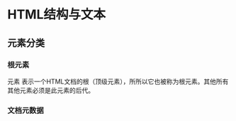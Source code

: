 # HTML结构与文本

## 元素分类

### 根元素

 <html> 元素 表示一个HTML文档的根（顶级元素），所所以它也被称为根元素。其他所有其他元素必须是此元素的后代。

### 文档元数据

<link><meta><style><title>

### 内容分区

<address>可以让作者为<article>或者<body>祖先元素提供联系信息。

<article>表示文档、页面、应用或网站中的独立结构，其意在成为可独立分配的或可复用的结构。可能是论坛帖子，杂志或新闻文章，博客、用户提交的评论、交互式组件，或者其他独立的内容项目。

<aside>表示和页面的其余内容几乎无关的部分，独立于内容，可以被拆分而不会使整体受影响。通常表现为侧边栏或嵌入内容。也可能有其他类型的信息，例如相关的广告、笔者的传记、web 应用程序、个人资料信息，或在博客上的相关链接。

<footer>表示最近一个章节内容或者根节点元素的页脚。一个页脚通常包含该章节作者、版权数据或者与文档相关的链接等信息。

<header>表示一组引导性的帮助，包含标题元素，logo，分节头部，搜索表单等。

<h1>至<h6>标题元素能够简要描述该节主题。标题信息可以由用户代理使用，例如自动构造文档中的内容表。

<hgroup>代表一个段的标题。。。说实话，真的看不懂。

<nav>导航栏，一个含有多个超链接的区域。

<section>表示文档中的一个区域或章节，

### 文本内容

blockquote

div

dl

dt

dd

figure

figcaption

hr

main

p

pre

ul

ol

li

### 内联文本语义

a

abbr

b

bdi

bdo

br

cite

code

data

dfn

em改变语气，改变句子意思

i

kbd

mark

q

rp

rt

rtc

ruby

s

samp

small

span

strong对一个句子的部分增加重要性

sub

sup

time

u

var

wbr

### 图片和多媒体

area

audio

img

map

track

video

### 内嵌内容

embed

iframe

object

param

picture

source

### 脚本

canvas

noscript

script

### 编辑标识

del

ins

### 表格内容

caption

col

colgroup

table

tbody

td

tfoot

th

thead

tr

### 表单

button

datalist

fieldset

form

input

label

legend

meter

optgroup

option

output

progress

select

textarea

### 交互元素

details

dialog

menu

summary

### web组件

slot

template



## 从HTML4到HTML5的变化：

### HTML4文档结构定义与大纲算法

HTML4用文档中章节和子章节的概念去描述文档结构。一个章节，由一个包含着<h1>-<h6>的div元素表示。并且一个标题元素的出现就足以意味着新的章节。这些html划分元素（div）和标题元素组成了文档的结构和纲要。所以混乱的一笔。

### HTML4文档结构定义和大纲算法带来的问题

- div是不是大纲的一部分？定义的是章节还是子章节？——针对这个问题，HTML5自动生成大纲的算法去掉了div，添加了section；
- 文档嵌套很麻烦，因为层级是标题级别决定的。——针对这个问题，HTML5添加了article，section，nav，aside，标题作为作为章节title显示在大纲中，而不是决定层级；
- 所有章节都是文档大纲的一部分，但有些章节是文档大纲不乐意要的，比如广告块和解释区域。——针对这个问题，HTML5引入了aside；
- HTML4无法产生与网站相关而不是与文档相关的节段，比如logo，menus，目录或版权信息和法律声明。——针对这个问题，HTML5引入了header，footer，nav。

### HTML5定义的大纲算法

#### 显式定义章节：

HTML5通过body，section，article，aside，nav来**显式定义章节**，章节是可以嵌套的。

需要注意的是，每个section都可以有自己的标题结构，嵌套的也可以有<h1>，但是里面的<h1>，和外面的<h1>，浏览器默认字体大小是不一样的。看下图：

![image-20180419143648363](/var/folders/qq/5n8dv0z50nvcx8bp0n5z71gm0000gn/T/abnerworks.Typora/image-20180419143648363.png)



![image-20180419143729480](/var/folders/qq/5n8dv0z50nvcx8bp0n5z71gm0000gn/T/abnerworks.Typora/image-20180419143729480.png)

![image-20180419143805128](/var/folders/qq/5n8dv0z50nvcx8bp0n5z71gm0000gn/T/abnerworks.Typora/image-20180419143805128.png)

#### 隐式定义章节：

为了与HTML4保持兼容，还有隐式定义章节的方法，而这种方法不需要分节元素。

当一个标题元素（h1-h6）不是父章节的第一个标题时（因为第一个标题被用作了父章节的标题），这个标题就定义了一个新的章节。有以下三种情况：

1. 如果比之前的标题级别低，那么就建立一个新的子章节；

   ```html
   <section>
     <h1>Forest elephants</h1>  
     <p>In this section, we discuss the lesser known forest elephants.
       ...this section continues...
     <h3 class="implicit subsection">Habitat</h3>
     <p>Forest elephants do not live in trees but among them.
       ...this subsection continues...
   </section>

   1. Forest elephants
      1.1 Habitat (implicitly defined by the h3 element)
   ```

   ​

2. 如果与前面标题的级别相同，那么就闭合前面的章节（有可能闭合一个显式定义的章节！），然后开始一个新的同一级别的隐式章节；

   ```html
   <section>
     <h1>Forest elephants</h1>  
     <p>In this section, we discuss the lesser known forest elephants.
       ...this section continues...
     <h1 class="implicit section">Mongolian gerbils</h1>
     <p>Mongolian gerbils are cute little mammals.
       ...this section continues...
   </section>

   1. Forest elephants
   2. Mongolian gerbils (implicitly defined by the h1 element, which closed the previous section at the same time)
   ```

   ​

3. 如果比之前的标题级别更高，那么关闭之前的章节，并开始一个更高级别的隐式章节。

   ```html
   <body>
     <h1>Mammals</h1>
     <h2>Whales</h2>
     <p>In this section, we discuss the swimming whales.
       ...this section continues...
     <section>
       <h3>Forest elephants</h3>  
       <p>In this section, we discuss the lesser known forest elephants.
         ...this section continues...
       <h3>Mongolian gerbils</h3>
         <p>Hordes of gerbils have spread their range far beyond Mongolia.
            ...this subsection continues...
       <h2>Reptiles</h2>
         <p>Reptiles are animals with cold blood.
             ...this subsection continues...
     </section>
   </body>

   1. Mammals
      1.1 Whales (implicitly defined by the h2 element)
      1.2 Forest elephants (explicitly defined by the section element)
      1.3 Mongolian gerbils (implicitly defined by the h3 element, which closes the previous section at the same time)
   2. Reptiles (implicitly defined by the h2 element, which closes the previous section at the same time)
   ```

   ​

#### 分节根

分节根元素不进祖先大纲，但是有自己的大纲，然而内部的章节和标题不参与祖先的大纲。如：blockquote，details，fieldset，figure，td。

#### 大纲之外的章节

HTML5的aside和nav定义了大纲之外的章节。

这俩元素参与祖先大纲，但是元素内部的大纲不参与祖先大纲。

#### 页眉页脚

header。通常包含logo和站点名称以及水平菜单。或一个章节的头部，可能包含章节标题等。article，section，aside，nav都可以有自己的header。虽然名字是header，但是不一定在页面的开始位置。

footer同上。



## 在不支持HTML5中的浏览器中使用HTML5

一句CSS搞定：

```css
section, article, aside, footer, header, nav, hgroup {
  display:block;
}
```

但是ie8以及ie8之前的浏览器不支持对未知元素进行样式化，需要特殊脚本，如果禁用了脚本，那也应该给予提示：

```html
<!--[if lt IE 9]>
  <script>
    document.createElement("header" );
    document.createElement("footer" );
    document.createElement("section"); 
    document.createElement("aside"  );
    document.createElement("nav"    );
    document.createElement("article"); 
    document.createElement("hgroup" ); 
    document.createElement("time"   );
  </script>
  <noscript>
     <strong>Warning !</strong>
     Because your browser does not support HTML5, some elements are simulated using JScript.
     Unfortunately your browser has disabled scripting. Please enable it in order to display this page.
  </noscript>
<![endif]-->
```



https://developer.mozilla.org/en-US/docs/Web/HTML/Element

在HTML里，我们见到的更多是inline-level elements，block-level elements；而在HTML5里，更多的是semantic 标签，non-semantic 标签，以及sectioning elements。

- **header:**<header>
- **navigation bar:** <nav>
- **main content:** <main>, with various content subsections represented by<article>,<section> and<div>elements.
- **sidebar:** <aside>, often placed inside <mian>
- **footer:** <footer>.

更详细地：

- <main> is for content unique to this page. Use <main> only once per page, and put it directly inside <body>. Ideally this shouldn't be nested within other elements.
- <article> encloses a block of related content that makes sense on its own without the rest of the page (e.g. a single blog post.)
- <section> is similar to <article>, but it is more for grouping together a single part of the page that constitutes one single piece of functionality (e.g. a mini map, or a set of article headlines and summaries.) It's considered best practice to begin each section with a heading; also note that you can break <article>s up into different <section>s, or <section>s up into different <article>s, depending on the context.
- <aside> contains content that is not directly related to the main content but can provide additional information indirectly related to it (glossary entries, author biography, related links, etc.)
- <header> represents a group of introductory content. If it is a child of <body> it defines the global header of a webpage, but if it's a child of an <article> or <section> it defines a specific header for that section (try not to confuse this with titles and headings.)
- <nav> contains the main navigation functionality for the page. Secondary links, etc., would not go in the navigation.
- <footer> represents a group of end content for a page.